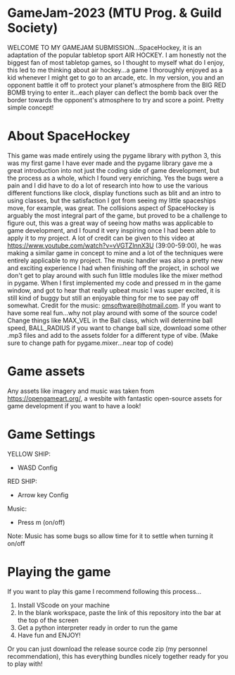 # GameJam-2023 (MTU Prog. & Guild Society)

WELCOME TO MY GAMEJAM SUBMISSION...SpaceHockey, it is an adaptation of the popular tabletop sport AIR HOCKEY. I am honestly not the biggest fan of most tabletop games, so I thought to myself what do I enjoy, this led to me thinking about air hockey...a game I thoroughly enjoyed as a kid whenever I might get to go to an arcade, etc. In my version, you and an opponent battle it off to protect your planet's atmosphere from the BIG RED BOMB trying to enter it...each player can deflect the bomb back over the border towards the opponent's atmosphere to try and score a point. Pretty simple concept!

# About SpaceHockey

This game was made entirely using the pygame library with python 3, this was my first game I have ever made and the pygame library gave me a great introduction into not just the coding side of game development, but the process as a whole, which I found very enriching. Yes the bugs were a pain and I did have to do a lot of research into how to use the various different functions like clock, display functions such as blit and an intro to using classes, but the satisfaction I got from seeing my little spaceships move, for example, was great. The collisions aspect of SpaceHockey is arguably the most integral part of the game, but proved to be a challenge to figure out, this was a great way of seeing how maths was applicable to game development, and I found it very inspiring once I had been able to apply it to my project. A lot of credit can be given to this video at https://www.youtube.com/watch?v=vVGTZlnnX3U (39:00-59:00), he was making a similar game in concept to mine and a lot of the techniques were entirely applicable to my project. The music handler was also a pretty new and exciting experience I had when finishing off the project, in school we don't get to play around with such fun little modules like the mixer method in pygame. When I first implemented my code and pressed m in the game window, and got to hear that really upbeat music I was super excited, it is still kind of buggy but still an enjoyable thing for me to see pay off somewhat. Credit for the music: omsoftware@hotmail.com. If you want to have some real fun...why not play around with some of the source code! Change things like MAX_VEL in the Ball class, which will determine ball speed, BALL_RADIUS if you want to change ball size, download some other .mp3 files and add to the assets folder for a different type of vibe. (Make sure to change path for pygame.mixer...near top of code)

# Game assets

Any assets like imagery and music was taken from https://opengameart.org/, a wesbite with fantastic open-source assets for game development if you want to have a look!

# Game Settings

YELLOW SHIP:

- WASD Config

RED SHIP:

- Arrow key Config

Music:

- Press m (on/off)

Note: Music has some bugs so allow time for it to settle when turning it on/off

# Playing the game

If you want to play this game I recommend following this process...

1. Install VScode on your machine
2. In the blank workspace, paste the link of this repository into the bar at the top of the screen
3. Get a python interpreter ready in order to run the game
4. Have fun and ENJOY!

Or you can just download the release source code zip (my personnel recommendation), this has everything bundles nicely together ready for you to play with!
